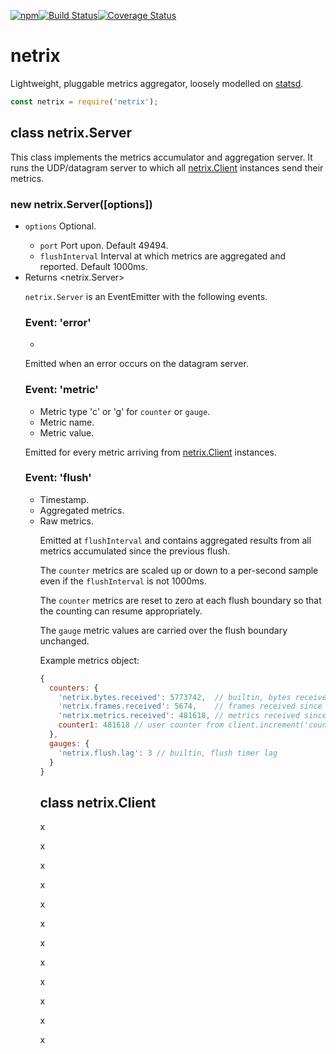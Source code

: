 [![npm](https://img.shields.io/npm/v/netrix.svg)](https://www.npmjs.com/package/netrix)[![Build Status](https://travis-ci.org/nomilous/netrix.svg?branch=master)](https://travis-ci.org/nomilous/netrix)[![Coverage Status](https://coveralls.io/repos/github/nomilous/netrix/badge.svg?branch=master)](https://coveralls.io/github/nomilous/netrix?branch=master)

# netrix

Lightweight, pluggable metrics aggregator, loosely modelled on [statsd](https://github.com/etsy/statsd).



```javascript
const netrix = require('netrix');
```



## class netrix.Server

This class implements the metrics accumulator and aggregation server. It runs the UDP/datagram server to which all [netrix.Client](#class-netrixclient) instances send their metrics.

### new netrix.Server([options])

* `options` <Object> Optional.
  * `port` <number> Port upon. Default 49494.
  * `flushInterval` <number> Interval at which metrics are aggregated and reported. Default 1000ms.
* Returns <netrix.Server>

`netrix.Server` is an EventEmitter with the following events.

### Event: 'error'

* <Error>

Emitted when an error occurs on the datagram server.

### Event: 'metric'

* <string> Metric type 'c' or 'g' for `counter` or `gauge`.
* <string> Metric name.
* <number> Metric value.

Emitted for every metric arriving from [netrix.Client](#class-netrixclient) instances.

### Event: 'flush'

* <number> Timestamp.
* <Object> Aggregated metrics.
* <Object> Raw metrics. 

Emitted at `flushInterval` and contains aggregated results from all metrics accumulated since the previous flush.

The `counter` metrics are scaled up or down to a per-second sample even if the `flushInterval` is not 1000ms.

The `counter` metrics are reset to zero at each flush boundary so that the counting can resume appropriately.

The `gauge` metric values are carried over the flush boundary unchanged.

Example metrics object:

```javascript
{
  counters: {
    'netrix.bytes.received': 5773742,  // builtin, bytes received since last flush
    'netrix.frames.received': 5674,    // frames received since last flush
    'netrix.metrics.received': 481618, // metrics received since last flush
    counter1: 481618 // user counter from client.increment('counter1');
  },
  gauges: {
    'netrix.flush.lag': 3 // builtin, flush timer lag
  }
}
```

  

 





## class netrix.Client



x

x

x

x

x

x

x

x

x

x

x

x



